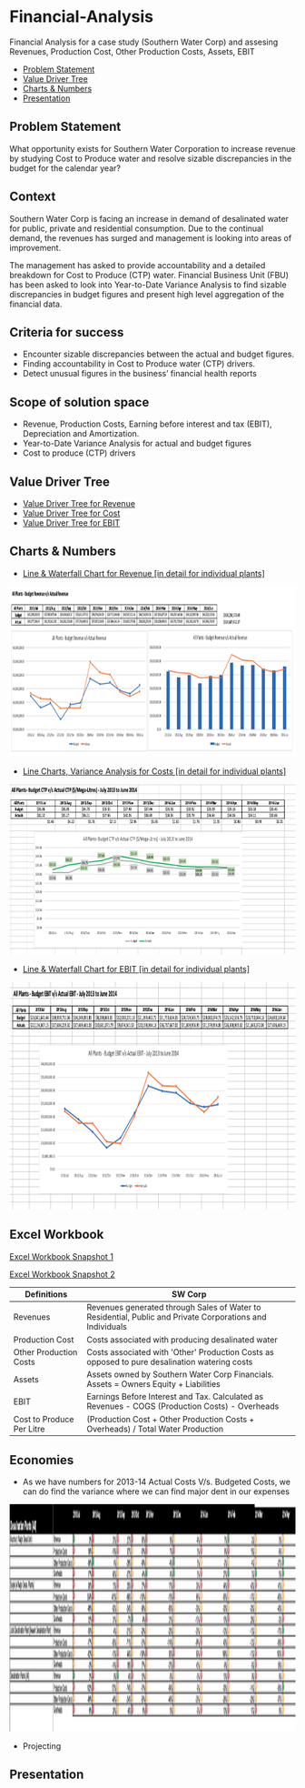 # Financial-Analysis
Financial Analysis for a case study (Southern Water Corp) and assesing Revenues, Production Cost, Other Production Costs, Assets, EBIT

- [Problem Statement](#problem-statement)
- [Value Driver Tree](#value-driver-tree)
- [Charts & Numbers](#charts-&-numbers)
- [Presentation](#presentation)

## Problem Statement

What opportunity exists for Southern Water Corporation to increase revenue by studying Cost to Produce water and resolve sizable discrepancies in the budget for the calendar year?

## Context
Southern Water Corp is facing an increase in demand of desalinated water for public, private and residential consumption. Due to the continual demand, the revenues has surged and management is looking into areas of improvement. 

The management has asked to provide accountability and a detailed breakdown for Cost to Produce (CTP) water. Financial Business Unit (FBU) has been asked to look into Year-to-Date Variance Analysis to find sizable discrepancies in budget figures and present high level aggregation of the financial data.

## Criteria for success
- Encounter sizable discrepancies between the actual and budget figures.
- Finding accountability in Cost to Produce water (CTP) drivers.
- Detect unusual figures in the business’ financial health reports

## Scope of solution space
- Revenue, Production Costs, Earning before interest and tax (EBIT), Depreciation and Amortization.
- Year-to-Date Variance Analysis for actual and budget figures
- Cost to produce (CTP) drivers

## Value Driver Tree

- [Value Driver Tree for Revenue](https://github.com/pgoswami3/Financial-Analysis/blob/main/ValueDriverTrees.md#Revenue)
- [Value Driver Tree for Cost](https://github.com/pgoswami3/Financial-Analysis/blob/main/ValueDriverTrees.md#Costs)
- [Value Driver Tree for EBIT](https://github.com/pgoswami3/Financial-Analysis/blob/main/ValueDriverTrees.md#EBIT)

## Charts & Numbers

- [Line & Waterfall Chart for Revenue [in detail for individual plants]](https://github.com/pgoswami3/Financial-Analysis/blob/main/Charts&Numbers.md#Revenue)

<p align="center">
  <img 
    src="https://github.com/pgoswami3/Financial-Analysis/blob/main/images/readme-images/revenue(all).png"
    width="1850" 
    height="300" 
  />
</p>

- [Line Charts, Variance Analysis for Costs [in detail for individual plants]](https://github.com/pgoswami3/Financial-Analysis/blob/main/Charts&Numbers.md#Costs)


<p align="center">
  <img 
    src="https://github.com/pgoswami3/Financial-Analysis/blob/main/images/readme-images/ctp(all).png"
    width="1850" 
    height="300" 
  />
</p>

- [Line & Waterfall Chart for EBIT [in detail for individual plants]](https://github.com/pgoswami3/Financial-Analysis/blob/main/Charts&Numbers.md#EBIT)


<p align="center">
  <img 
    src="https://github.com/pgoswami3/Financial-Analysis/blob/main/images/readme-images/ebit(all).png"
    width="1850" 
    height="400" 
  />
</p>


## Excel Workbook

[Excel Workbook Snapshot 1](https://github.com/pgoswami3/Financial-Analysis/blob/main/images/readme-images/costcentre-actuals.png)

[Excel Workbook Snapshot 2](https://github.com/pgoswami3/Financial-Analysis/blob/main/images/readme-images/financial-actuals.png)

Definitions | SW Corp
--- | ---
Revenues |	Revenues generated through Sales of Water to Residential, Public and Private Corporations and Individuals
Production Cost |	Costs associated with producing desalinated water
Other Production Costs | Costs associated with 'Other' Production Costs as opposed to pure desalination watering costs
Assets	| Assets owned by Southern Water Corp Financials. Assets = Owners Equity + Liabilities
EBIT |	Earnings Before Interest and Tax. Calculated as Revenues - COGS (Production Costs) - Overheads 
Cost to Produce Per Litre	| (Production Cost + Other Production Costs + Overheads) / Total Water Production


## Economies

- As we have numbers for 2013-14 Actual Costs V/s. Budgeted Costs, we can do find the variance where we can find major dent in our expenses

<p align="center">
  <img 
    src="https://github.com/pgoswami3/Financial-Analysis/blob/main/images/readme-images/variance.png"
    width="1850" 
    height="400" 
  />
</p>

- Projecting 


## Presentation


